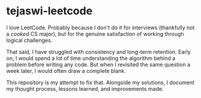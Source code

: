 # tejaswi-leetcode

I love LeetCode. Probably because I don't do it for interviews (thankfully not a *cooked* CS major), but for the genuine satisfaction of working through logical challenges.

That said, I have struggled with consistency and long-term retention. Early on, I would spend a lot of time understanding the algorithm behind a problem before writing any code. But when I revisited the same question a week later, I would often draw a complete blank.

This repository is my attempt to fix that. Alongside my solutions, I document my thought process, lessons learned, and improvements made.